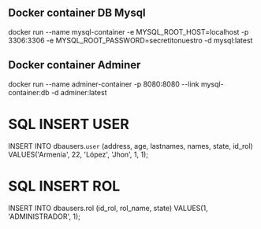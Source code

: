 ## Docker container DB Mysql
docker run --name mysql-container -e MYSQL_ROOT_HOST=localhost -p 3306:3306 -e MYSQL_ROOT_PASSWORD=secretitonuestro -d mysql:latest

## Docker container Adminer
docker run --name adminer-container -p 8080:8080 --link mysql-container:db -d adminer:latest

# SQL INSERT USER 
INSERT INTO dbausers.`user`
(address, age, lastnames, names, state, id_rol)
VALUES('Armenia', 22, 'López', 'Jhon', 1, 1);

# SQL INSERT ROL
INSERT INTO dbausers.rol
(id_rol, rol_name, state)
VALUES(1, 'ADMINISTRADOR', 1);
